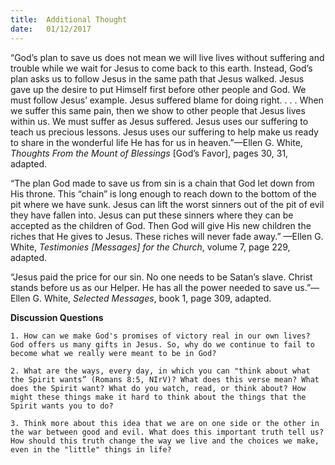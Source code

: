 ```yaml
---
title:  Additional Thought
date:   01/12/2017
---
```


“God’s plan to save us does not mean we will live lives without suffering and trouble while we wait for Jesus to come back to this earth. Instead, God’s plan asks us to follow Jesus in the same path that Jesus walked. Jesus gave up the desire to put Himself first before other people and God. We must follow Jesus’ example. Jesus suffered blame for doing right. . . . When we suffer this same pain, then we show to other people that Jesus lives within us. We must suffer as Jesus suffered. Jesus uses our suffering to teach us precious lessons. Jesus uses our suffering to help make us ready to share in the wonderful life He has for us in heaven.”—Ellen G. White, *Thoughts From the Mount of Blessings* [God’s Favor], pages 30, 31, adapted.

“The plan God made to save us from sin is a chain that God let down from His throne. This “chain” is long enough to reach down to the bottom of the pit where we have sunk. Jesus can lift the worst sinners out of the pit of evil they have fallen into. Jesus can put these sinners where they can be accepted as the children of God. Then God will give His new children the riches that He gives to Jesus. These riches will never fade away.” —Ellen G. White, *Testimonies [Messages] for the Church*, volume 7, page 229, adapted.

“Jesus paid the price for our sin. No one needs to be Satan’s slave. Christ stands before us as our Helper. He has all the power needed to save us.”—Ellen G. White, *Selected Messages*, book 1, page 309, adapted.

**Discussion Questions**

`1. How can we make God's promises of victory real in our own lives? God offers us many gifts in Jesus. So, why do we continue to fail to become what we really were meant to be in God?`

`2. What are the ways, every day, in which you can "think about what the Spirit wants” (Romans 8:5, NIrV)? What does this verse mean? What does the Spirit want? What do you watch, read, or think about? How might these things make it hard to think about the things that the Spirit wants you to do?`

`3. Think more about this idea that we are on one side or the other in the war between good and evil. What does this important truth tell us? How should this truth change the way we live and the choices we make, even in the "little" things in life?`
